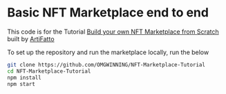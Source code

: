 # Basic NFT Marketplace end to end

This code is for the Tutorial [Build your own NFT Marketplace from Scratch](https://docs.ArtiFatto.com/ArtiFatto/) built by [ArtiFatto](https://ArtiFatto)

To set up the repository and run the marketplace locally, run the below
```bash
git clone https://github.com/OMGWINNING/NFT-Marketplace-Tutorial
cd NFT-Marketplace-Tutorial
npm install
npm start
```
